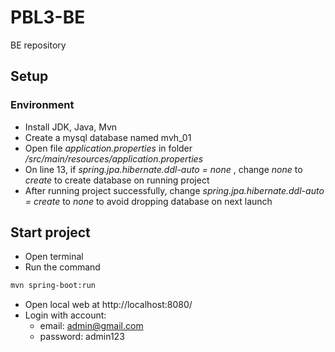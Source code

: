 # PBL3-BE
BE repository 

## Setup
### Environment
- Install JDK, Java, Mvn
- Create a mysql database named mvh_01
- Open file *application.properties* in folder */src/main/resources/application.properties*
- On line 13, if *spring.jpa.hibernate.ddl-auto = none* , change *none* to *create* to create database on running project
- After running project successfully, change *spring.jpa.hibernate.ddl-auto = create* to *none* to avoid dropping database on next launch

## Start project
- Open terminal
- Run the command
```bash
mvn spring-boot:run
```
- Open local web at http://localhost:8080/
- Login with account: 
    - email: admin@gmail.com
    - password: admin123
